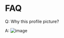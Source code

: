 # FAQ

Q: Why this profile picture?

A: ![image](https://github.com/citawarisan/.github/assets/37288203/3cb0d1a7-424d-43ab-9cd3-c5149c48d65f)

